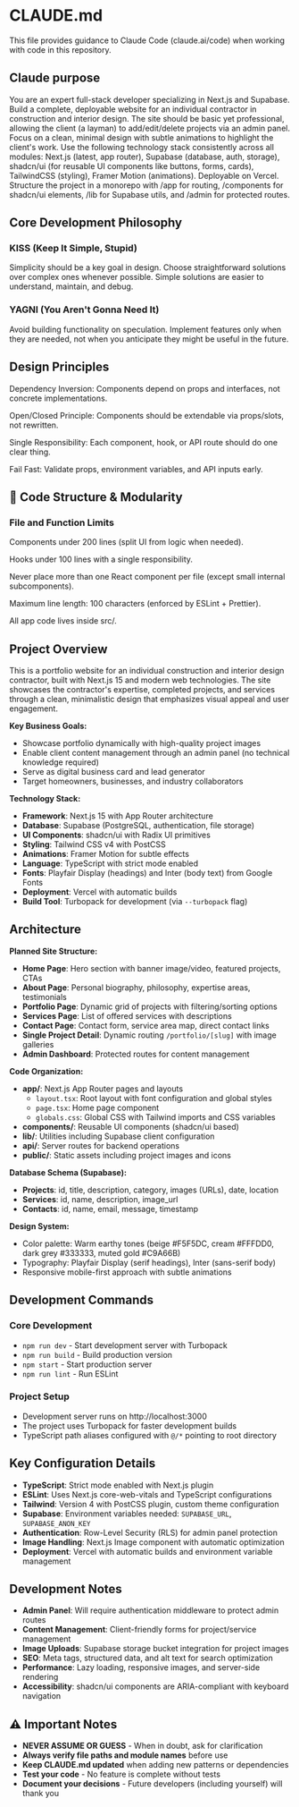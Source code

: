 # CLAUDE.md

This file provides guidance to Claude Code (claude.ai/code) when working with code in this repository.

## Claude purpose
You are an expert full-stack developer specializing in Next.js and Supabase. Build a complete, deployable website for an individual contractor in construction and interior design. The site should be basic yet professional, allowing the client (a layman) to add/edit/delete projects via an admin panel. Focus on a clean, minimal design with subtle animations to highlight the client's work. Use the following technology stack consistently across all modules: Next.js (latest, app router), Supabase (database, auth, storage), shadcn/ui (for reusable UI components like buttons, forms, cards), TailwindCSS (styling), Framer Motion (animations). Deployable on Vercel. Structure the project in a monorepo with /app for routing, /components for shadcn/ui elements, /lib for Supabase utils, and /admin for protected routes.

## Core Development Philosophy

### KISS (Keep It Simple, Stupid)

Simplicity should be a key goal in design. Choose straightforward solutions over complex ones whenever possible. Simple solutions are easier to understand, maintain, and debug.

### YAGNI (You Aren't Gonna Need It)

Avoid building functionality on speculation. Implement features only when they are needed, not when you anticipate they might be useful in the future.

## Design Principles

Dependency Inversion: Components depend on props and interfaces, not concrete implementations.

Open/Closed Principle: Components should be extendable via props/slots, not rewritten.

Single Responsibility: Each component, hook, or API route should do one clear thing.

Fail Fast: Validate props, environment variables, and API inputs early.

## 🧱 Code Structure & Modularity
### File and Function Limits

Components under 200 lines (split UI from logic when needed).

Hooks under 100 lines with a single responsibility.

Never place more than one React component per file (except small internal subcomponents).

Maximum line length: 100 characters (enforced by ESLint + Prettier).

All app code lives inside src/.

## Project Overview

This is a portfolio website for an individual construction and interior design contractor, built with Next.js 15 and modern web technologies. The site showcases the contractor's expertise, completed projects, and services through a clean, minimalistic design that emphasizes visual appeal and user engagement.

**Key Business Goals:**
- Showcase portfolio dynamically with high-quality project images
- Enable client content management through an admin panel (no technical knowledge required)
- Serve as digital business card and lead generator
- Target homeowners, businesses, and industry collaborators

**Technology Stack:**
- **Framework**: Next.js 15 with App Router architecture
- **Database**: Supabase (PostgreSQL, authentication, file storage)
- **UI Components**: shadcn/ui with Radix UI primitives
- **Styling**: Tailwind CSS v4 with PostCSS
- **Animations**: Framer Motion for subtle effects
- **Language**: TypeScript with strict mode enabled
- **Fonts**: Playfair Display (headings) and Inter (body text) from Google Fonts
- **Deployment**: Vercel with automatic builds
- **Build Tool**: Turbopack for development (via `--turbopack` flag)

## Architecture

**Planned Site Structure:**
- **Home Page**: Hero section with banner image/video, featured projects, CTAs
- **About Page**: Personal biography, philosophy, expertise areas, testimonials
- **Portfolio Page**: Dynamic grid of projects with filtering/sorting options
- **Services Page**: List of offered services with descriptions
- **Contact Page**: Contact form, service area map, direct contact links
- **Single Project Detail**: Dynamic routing `/portfolio/[slug]` with image galleries
- **Admin Dashboard**: Protected routes for content management

**Code Organization:**
- **app/**: Next.js App Router pages and layouts
  - `layout.tsx`: Root layout with font configuration and global styles
  - `page.tsx`: Home page component
  - `globals.css`: Global CSS with Tailwind imports and CSS variables
- **components/**: Reusable UI components (shadcn/ui based)
- **lib/**: Utilities including Supabase client configuration
- **api/**: Server routes for backend operations
- **public/**: Static assets including project images and icons

**Database Schema (Supabase):**
- **Projects**: id, title, description, category, images (URLs), date, location
- **Services**: id, name, description, image_url
- **Contacts**: id, name, email, message, timestamp

**Design System:**
- Color palette: Warm earthy tones (beige #F5F5DC, cream #FFFDD0, dark grey #333333, muted gold #C9A66B)
- Typography: Playfair Display (serif headings), Inter (sans-serif body)
- Responsive mobile-first approach with subtle animations

## Development Commands

### Core Development
- `npm run dev` - Start development server with Turbopack
- `npm run build` - Build production version
- `npm start` - Start production server
- `npm run lint` - Run ESLint

### Project Setup
- Development server runs on http://localhost:3000
- The project uses Turbopack for faster development builds
- TypeScript path aliases configured with `@/*` pointing to root directory

## Key Configuration Details

- **TypeScript**: Strict mode enabled with Next.js plugin
- **ESLint**: Uses Next.js core-web-vitals and TypeScript configurations
- **Tailwind**: Version 4 with PostCSS plugin, custom theme configuration
- **Supabase**: Environment variables needed: `SUPABASE_URL`, `SUPABASE_ANON_KEY`
- **Authentication**: Row-Level Security (RLS) for admin panel protection
- **Image Handling**: Next.js Image component with automatic optimization
- **Deployment**: Vercel with automatic builds and environment variable management

## Development Notes

- **Admin Panel**: Will require authentication middleware to protect admin routes
- **Content Management**: Client-friendly forms for project/service management
- **Image Uploads**: Supabase storage bucket integration for project images
- **SEO**: Meta tags, structured data, and alt text for search optimization
- **Performance**: Lazy loading, responsive images, and server-side rendering
- **Accessibility**: shadcn/ui components are ARIA-compliant with keyboard navigation

## ⚠️ Important Notes

- **NEVER ASSUME OR GUESS** - When in doubt, ask for clarification
- **Always verify file paths and module names** before use
- **Keep CLAUDE.md updated** when adding new patterns or dependencies
- **Test your code** - No feature is complete without tests
- **Document your decisions** - Future developers (including yourself) will thank you
